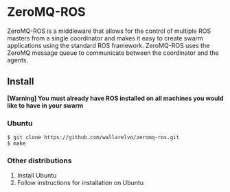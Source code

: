 ZeroMQ-ROS
========

ZeroMQ-ROS is a middleware that allows for the control of multiple ROS masters from
a single coordinator and makes it easy to create swarm applications using the standard
ROS framework. ZeroMQ-ROS uses the ZeroMQ message queue to communicate between the coordinator
and the agents.

## Install

**[Warning] You must already have ROS installed on all machines you would like
to have in your swarm**

### Ubuntu
    $ git clone https://github.com/wallarelvo/zeromq-ros.git
    $ make
    
### Other distributions
1. Install Ubuntu
2. Follow instructions for installation on Ubuntu
